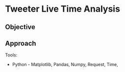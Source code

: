 # Tweeter Live Time Analysis

## Objective


## Approach
Tools:

* Python - Matplotlib, Pandas, Numpy, Request, Time, 

